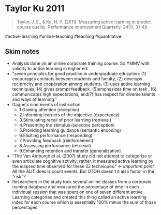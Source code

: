 # Taylor Ku 2011

>Taylor, J. E., & Ku, H. Y. (2011). Measuring active learning to predict course quality. Performance Improvement Quarterly, 24(1), 31-48

#active-learning #online-teaching #teaching #quantitative

## Skim notes 

- Analysis done on an online corporate training course. So YMMV with validity to active learning in higher ed. 
- "seven principles for good practice in undergraduate education: (1) encourages contacts between students and faculty, (2) develops reciprocity and cooperation among students, (3) uses active learning techniques, (4) gives prompt feedback, (5)emphasizes time on task , (6) communicates high expectations, and(7) has respect for diverse talents and ways of learning."
- Gagne's nine events of instruction
    - 1.Gaining attention (reception) 
    - 2.Informing learners of the objective (expectancy) 
    - 3.Stimulating recall of prior learning (retrieval) 
    - 4.Presenting the stimulus (selective perception) 
    - 5.Providing learning guidance (semantic encoding) 
    - 6.Eliciting performance (responding) 
    - 7.Providing feedback (reinforcement) 
    - 8.Assessing performance (retrieval) 
    - 9.Enhancing retention and transfer (generalization) 
- "The Van Amburgh et al. (2007) study did not attempt to categorize or even articulate cognitive activity; rather, it measured active learning by the elapsed time observed for these 22 techniques." ← *important point* All the ALIT does is count events. But OTOH doesn't it also factor in the "risk"? 
- Researchers in the study took several online classes from a corporate training database and measured the percentage of time in each individual session that was spent on one of seven different active Learning categories and created this thing called an active learning index for each course which is essentially 100% minus the sum of those percentages. 